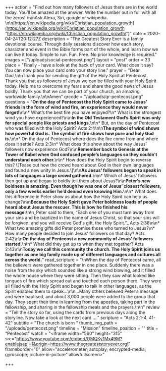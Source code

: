 +++
action = "Find out how many followers of Jesus there are in the world today. You’ll be amazed at the answer. Write the number out in full with all the zeros! \n\nAsk Alexa, Siri, google or wikipedia. \n\n[https://en.wikipedia.org/wiki/Christian_population_growth](https://en.wikipedia.org/wiki/Christian_population_growth \"https://en.wikipedia.org/wiki/Christian_population_growth\")"
date = 2020-04-24T20:12:27Z
description = "The Greatest Story Ever is a family devotional course.  Through daily sessions discover how each story, character and event in the Bible forms part of the whole, and learn how we can live it today. Simple to run. Fun. Free. No prior knowledge is required."
images = ["/uploads/social-pentecost.png"]
layout = "post"
order = 33
place = "Finally - have a look at the back of your card. What does it say? You can now place your card onto your story line."
prayer = "Dear God,\n\nThank you for sending the gift of the Holy Spirit at Pentecost. Thank you that as followers of Jesus we can be filled with your Holy Spirit today. Help me to overcome my fears and share the good news of Jesus boldly. Thank you that we can be part of your church, an amazing worldwide family.\n\nAmen"
qrcode = "/uploads/qr-pentecost.png"
questions = "**On the day of Pentecost the Holy Spirit came to Jesus’ friends in the form of wind and fire, an experience they would never forget!**\n\n* What’s the best fire you have enjoyed?\n* What is the strongest wind you have experienced?\n\n**In the Old Testament God’s Spirit was only for special people like priests and kings.**\n\n* But, on the day of Pentecost who was filled with the Holy Spirit? Acts 2:4\n\n**The symbol of wind shows how powerful God is. The symbol of fire shows how pure and holy God is.**\n\n* On the day of Pentecost where does the fire come from and where does it settle? Acts 2:3\n* What does this show about the way Jesus’ followers now experience God?\n\n**Remember back to Genesis at the Tower of Babel when God confused people’s languages so they couldn’t understand each other.**\n\n* How does the Holy Spirit begin to reverse this? \\[Tease out how the crowd heard about God in their own languages and found a new unity in Jesus.\\]\n\n**As Jesus’ followers began to speak in lots of languages a large crowd gathered.**\n\n* Which of Jesus’ followers then got up and began to boldly tell them about Jesus?\n\n**Peter’s new boldness is amazing. Even though he was one of Jesus’ closest followers, only a few weeks earlier he’d denied even knowing Him.**\n\n* What does this difference in Peter show us about how the Holy Spirit can help us change?\n\n**Because the Holy Spirit gave Peter boldness loads of people heard about Jesus the rescuer. This is how he finished his message:**\n\n_Peter said to them, “Each one of you must turn away from your sins and be baptized in the name of Jesus Christ, so that your sins will be forgiven; and you will receive God's gift, the Holy Spirit.”_ Acts 2:38\n\n* What two amazing gifts did Peter promise those who turned to Jesus?\n* How many people decided to join Jesus’ followers on that day? Acts 2:42\n\n**On the day of Pentecost a new community of Jesus’ followers started.**\n\n* What did they get up to when they met together? Acts 2:43\n\n**Today we call this community the church. The Holy Spirit joins us together as one big family made up of different languages and cultures all across the world.**"
read_scripture = "\nWhen the day of Pentecost came, all the believers were gathered together in one place. Suddenly there was a noise from the sky which sounded like a strong wind blowing, and it filled the whole house where they were sitting. Then they saw what looked like tongues of fire which spread out and touched each person there. They were all filled with the Holy Spirit and began to talk in other languages, as the Spirit enabled them to speak…\n\n…Many others believed Peter’s message and were baptised, and about 3,000 people were added to the group that day. They spent their time in learning from the apostles, taking part in the fellowship, and sharing in the fellowship meals and the prayers.\n\n"
review = "Tell the story so far, using the cards from previous days along the storyline. Now take a look at the next card….."
scripture = "Acts 2;1-4, 41-42"
subtitle = "The church is born "
thumb_img_path = "/uploads/pentecost.png"
timeline = "Mission"
timeline_position = ""
title = "Pentecost"
watch = "<iframe width=\"560\" height=\"315\" src=\"https://www.youtube.com/embed/OMQKy1Mx49M?enablejsapi=1&origin=https://www.thegreateststoryever.org\" frameborder=\"0\" allow=\"accelerometer; autoplay; encrypted-media; gyroscope; picture-in-picture\" allowfullscreen></iframe>"

+++
